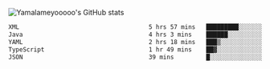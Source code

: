 ![Yamalameyooooo's GitHub stats](https://github-readme-stats.vercel.app/api?username=yamalameyooooo&theme=transparent&show_icons=true\&show=reviews,discussions_started,discussions_answered,prs_merged,prs_merged_percentage)

<!--START_SECTION:waka-->

```txt
XML                                    5 hrs 57 mins   █████████░░░░░░░░░░░░░░░░   36.17 %
Java                                   4 hrs 3 mins    ██████░░░░░░░░░░░░░░░░░░░   24.55 %
YAML                                   2 hrs 18 mins   ███▒░░░░░░░░░░░░░░░░░░░░░   13.96 %
TypeScript                             1 hr 49 mins    ██▓░░░░░░░░░░░░░░░░░░░░░░   11.05 %
JSON                                   39 mins         █░░░░░░░░░░░░░░░░░░░░░░░░   04.02 %
```

<!--END_SECTION:waka-->
